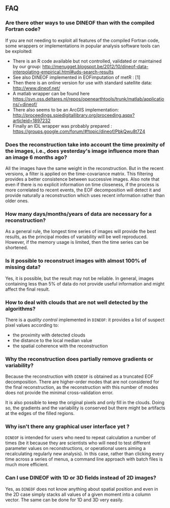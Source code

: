## FAQ

### Are there other ways to use DINEOF than with the compiled Fortran code?

If you are not needing to exploit all features of the compiled Fortran code, some wrappers or implementations in popular analysis software tools can be exploited:

* There is an R code available but not controlled, validated or maintained by our group: http://menugget.blogspot.be/2012/10/dineof-data-interpolating-empirical.html#uds-search-results
* See also DINEOF implemented in EOFimputation of metR : [1]
* Then there is an online version for use with standard satellite data: http://www.dineof.net/
* A matlab wrapper can be found here https://svn.oss.deltares.nl/repos/openearthtools/trunk/matlab/applications/+dineof/
* There also seems to be an ArcGIS implementation: http://proceedings.spiedigitallibrary.org/proceeding.aspx?articleid=1897232
* Finally an IDL wrapper was probably prepared : https://groups.google.com/forum/#!topic/dineof/PbkQwu8t7Z4


### Does the reconstruction take into account the time proximity of the images, i.e., does yesterday's image influence more than an image 6 months ago?

All the images have the same weight in the reconstruction. But in the recent versions, a filter is applied on the time-covariance matrix. This filtering provides a better consistence between successive images. Also note that even if there is no explicit information on time closeness, if the process is more correlated to recent events, the EOF decomposition will detect it and provide naturally a reconstruction which uses recent information rather than older ones.

### How many days/months/years of data are necessary for a reconstruction?

As a general rule, the longest time series of images will provide the best results, as the principal modes of variability will be well reproduced. However, if the memory usage is limited, then the time series can be shortened.

### Is it possible to reconstruct images with almost 100% of missing data?

Yes, it is possible, but the result may not be reliable. In general, images containing less than 5% of data do not provide useful information and might affect the final result.

### How to deal with clouds that are not well detected by the algorithms?

There is a _quality control_ implemented in `DINEOF`: it provides a list of suspect pixel values according to:
- the proximity with detected clouds
- the distance to the local median value
- the spatial coherence with the reconstruction

### Why the reconstruction does partially remove gradients or variability?

Because the reconstruction with `DINEOF` is obtained as a truncated EOF decomposition. There are higher-order modes that are not considered for the final reconstruction, as the reconstruction with this number of modes does not provide the minimal cross-validation error.

It is also possible to keep the original pixels and only fill in the clouds. Doing so, the gradients and the variability is conserved but there might be artifacts at the edges of the filled regions.

### Why isn't there any graphical user interface yet ?

`DINEOF` is intended for users who need to repeat calculation a number of times (be it because they are scientists who will need to test different parameter values on reconstructions, or operational users aiming a recalculating regularly new analysis). In this case, rather than clicking every time across a series of menus, a command line approach with batch files is much more efficient.

### Can I use DINEOF with 1D or 3D fields instead of 2D images?

Yes, as `DINEOF` does not know anything about spatial position and even in the 2D case simply stacks all values of a given moment into a column vector. The same can be done for 1D and 3D very easily.
